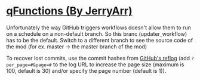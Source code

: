 # [qFunctions (By JerryArr)](https://github.com/JerryArr/qFunctions)

Unfortunately the way GitHub triggers workflows doesn't allow them to run on a schedule on a non-default branch. So this branc (updater_workflow) has to be the default. Switch to a different branch to see the source code of the mod (for ex. master -> the master branch of the mod)

To recover lost commits, use the commit hashes from [GitHub's reflog](https://api.github.com/repos/KtaneModules/qFunctions-JerryArr/events) (add `?per_page=#&page=#` to the log URL to increase the page size (maximum is 100, default is 30) and/or specify the page number (default is 1)).
